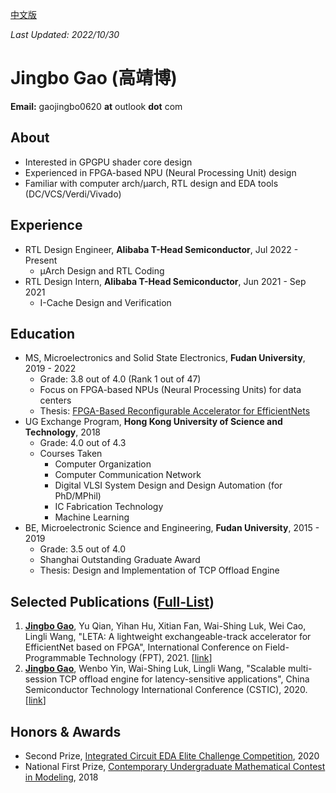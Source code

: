 [中文版](/about_zh_cn/)

*Last Updated: 2022/10/30*

# Jingbo Gao (高靖博)

**Email:** gaojingbo0620 **at** outlook **dot** com

## About

* Interested in GPGPU shader core design
* Experienced in FPGA-based NPU (Neural Processing Unit) design
* Familiar with computer arch/µarch, RTL design and EDA tools (DC/VCS/Verdi/Vivado)

## Experience

* RTL Design Engineer, **Alibaba T-Head Semiconductor**, Jul 2022 - Present
    * μArch Design and RTL Coding
* RTL Design Intern, **Alibaba T-Head Semiconductor**, Jun 2021 - Sep 2021
    * I-Cache Design and Verification

## Education

* MS, Microelectronics and Solid State Electronics, **Fudan University**, 2019 - 2022
    * Grade: 3.8 out of 4.0 (Rank 1 out of 47)
    * Focus on FPGA-based NPUs (Neural Processing Units) for data centers
    * Thesis: <a href="https://thesis.fudan.edu.cn/docinfo.action?id1=74d46b80595343125f94950f4ad554f1&id2=x%252BMBaz2sL7c%253D" target="_blank">FPGA-Based Reconfigurable Accelerator for EfficientNets</a>
* UG Exchange Program, **Hong Kong University of Science and Technology**, 2018
    * Grade: 4.0 out of 4.3
    * Courses Taken
        * Computer Organization
        * Computer Communication Network
        * Digital VLSI System Design and Design Automation (for PhD/MPhil)
        * IC Fabrication Technology
        * Machine Learning
* BE, Microelectronic Science and Engineering, **Fudan University**, 2015 - 2019
    * Grade: 3.5 out of 4.0
    * Shanghai Outstanding Graduate Award
    * Thesis: Design and Implementation of TCP Offload Engine

## Selected Publications ([Full-List](/pub_list/))

1. <u>**Jingbo Gao**</u>, Yu Qian, Yihan Hu, Xitian Fan, Wai-Shing Luk, Wei Cao, Lingli Wang, "LETA: A lightweight exchangeable-track accelerator for EfficientNet based on FPGA", International Conference on Field-Programmable Technology (FPT), 2021. [[link](https://ieeexplore.ieee.org/document/9609919)]
2. <u>**Jingbo Gao**</u>, Wenbo Yin, Wai-Shing Luk, Lingli Wang, "Scalable multi-session TCP offload engine for latency-sensitive applications", China Semiconductor Technology International Conference (CSTIC), 2020. [[link](https://ieeexplore.ieee.org/document/9282453)]

## Honors & Awards
* Second Prize, [Integrated Circuit EDA Elite Challenge Competition](https://eda.icisc.cn/), 2020
* National First Prize, [Contemporary Undergraduate Mathematical Contest in Modeling](http://www.mcm.edu.cn/), 2018